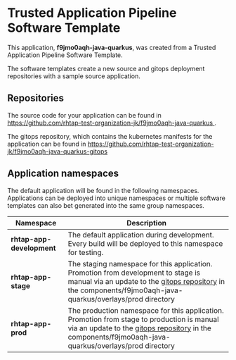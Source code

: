 # Trusted Application Pipeline Software Template

This application, **f9jmo0aqh-java-quarkus**, was created from a Trusted Application Pipeline Software Template.

The software templates create a new source and gitops deployment repositories with a sample source application. 

## Repositories

The source code for your application can be found in [https://github.com/rhtap-test-organization-jk/f9jmo0aqh-java-quarkus ](https://github.com/rhtap-test-organization-jk/f9jmo0aqh-java-quarkus ).
 
The gitops repository, which contains the kubernetes manifests for the application can be found in 
[https://github.com/rhtap-test-organization-jk/f9jmo0aqh-java-quarkus-gitops ](https://github.com/rhtap-test-organization-jk/f9jmo0aqh-java-quarkus-gitops ) 

## Application namespaces 

The default application will be found in the following namespaces. Applications can be deployed into unique namespaces or multiple software templates can also bet generated into the same group namespaces.  

|  Namespace   |  Description   |  
| -------- | -------- |   
| **rhtap-app-development** | The default application during development. Every build will be deployed to this namespace for testing. | 
| **rhtap-app-stage** | The staging namespace for this application. Promotion from development to stage is manual via an update to the [gitops repository](https://github.com/rhtap-test-organization-jk/f9jmo0aqh-java-quarkus-gitops ) in the components/f9jmo0aqh-java-quarkus/overlays/prod directory |  
| **rhtap-app-prod** | The production namespace for this application. Promotion from stage to production is manual via an update to the [gitops repository](https://github.com/rhtap-test-organization-jk/f9jmo0aqh-java-quarkus-gitops ) in the components/f9jmo0aqh-java-quarkus/overlays/prod directory | 